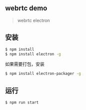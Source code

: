 
## webrtc demo

> webrtc electron

## 安装

```bash
$ npm install
$ npm install electron -g
```
如果需要打包，安装
```bash
$ npm install electron-packager -g
```

## 运行

```bash
$ npm run start
```